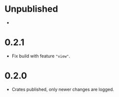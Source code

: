 # Unpublished

* 

# 0.2.1

* Fix build with feature `"view"`.

# 0.2.0

* Crates published, only newer changes are logged.